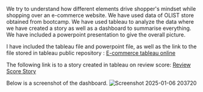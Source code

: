 We try to understand how different elements drive shopper's mindset while shopping over an e-commerce website. We have used data of OLIST store obtained from bootcamp.
We have used tableau to analyze the data where we have created a story as well as a dashboard to summarise everything. We have included a powerpoint presentation to give the overall picture.

I have included the tableau file and powerpoint file, as well as the link to the file stored in tableau public repository : [E-commerce tableau online](https://public.tableau.com/views/project_tableau_17301352230320/Dashboard?:language=en-US&:sid=&:redirect=auth&:display_count=n&:origin=viz_share_link)

The following link is to a story created in tableau on review score: [Review Score Story](https://public.tableau.com/views/ReviewScoreStory/reviewscorestory?:language=en-US&:sid=&:redirect=auth&:display_count=n&:origin=viz_share_link)

Below is a screenshot of the dashboard.
![Screenshot 2025-01-06 203720](https://github.com/user-attachments/assets/61aa9de6-7ee7-49fc-a6c1-1f21feac5bbe)
